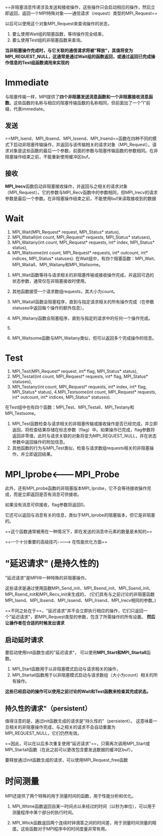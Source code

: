 ==非阻塞消息传递涉及发送和接收操作，这些操作只会启动相应的操作，然后立即返回，返回一个MPI特殊对象——通信请求（request）类型的MPI_Request==

以后可以使用这个对象MPI_Request来查询操作的状态，
1) 要么使用Wait组的阻塞函数，等待操作完全结束，
2) 要么使用Test组的非阻塞函数来查询。

**当非阻塞操作完成时，与它关联的通信请求将被"释放"，其值将变为MPI_REQUEST_NULL，这通常是通过Wait组的函数返回，或通过返回已完成操作信息的Test组函数调用来实现的**

# Immediate
与阻塞传输一样，MPI提供了**四个非阻塞发送消息函数和一个非阻塞接收消息函数**。这些函数的名称与相应的阻塞传输函数的名称相同，但前面加了一个"I"前缀，代表immediate。

## 发送
==MPI_Isend、MPI_Ibsend、MPI_Issend、MPI_Irsend==函数在四种不同的模式下启动非阻塞传输操作，并返回与该传输相关的请求对象（MPI_Request）。请求对象是这些函数的最后一个参数，前面的参数与阻塞传输函数的参数相同。在非阻塞操作结束之前，不能重新使用缓冲区buf。

## 接收
**MPI_Irecv**函数启动非阻塞接收操作，并返回与之相关的请求对象（MPI_Request）。它的参数与MPI_Recv函数中的参数相同，但MPI_Irecv的请求参数是最后一个参数。在非阻塞操作结束之前，不能使用buf来读取接收到的数据

# Wait

1. MPI_Wait(MPI_Request* request, MPI_Status* status),
2. MPI_Waitall(int count, MPI_Request* requests, MPI_Status* statuses),
3. MPI_Waitany(int count, MPI_Request* requests, int* index, MPI_Status* status),
4. MPI_Waitsome(int count, MPI_Request* requests, int* outcount, int* indices, MPI_Status* statuses).
在Wait组中，有四个阻塞函数：MPI_Wait、MPI_Waitall、MPI_Waitany和MPI_Waitsome。

1) MPI_Wait函数等待与请求相关的非阻塞传输或接收操作完成，并返回可选的状态参数，通常仅在非阻塞接收时使用。

2) 其他函数接受一个请求数组requests，其大小为count。

3) MPI_Waitall函数会阻塞程序，直到与指定请求相关的所有操作完成（在参数statuses中返回每个操作的额外信息）。
   
4) MPI_Waitany函数会阻塞程序，直到与指定的请求中的任何一个操作完成。
5) 
6) MPI_Waitsome函数与MPI_Waitany类似，但可以返回多个完成操作的信息。

# Test

1. MPI_Test(MPI_Request* request, int* flag, MPI_Status* status),
2. MPI_Testall(int count, MPI_Request* requests, int* flag, MPI_Status* statuses),
3. MPI_Testany(int count, MPI_Request* requests, int* index, int* flag, MPI_Status* status), 
4.MPI_Testsome(int count, MPI_Request* requests, int* outcount, int* indices, MPI_Status* statuses).

在Test组中也有四个函数：MPI_Test、MPI_Testall、MPI_Testany和MPI_Testsome。

1) MPI_Test函数检查与请求相关的非阻塞传输或接收操作是否已经完成，并立即返回，将检查结果存储在标志参数（flag）中。如果操作已完成，flag参数将返回非零值，此时与请求关联的对象将变为MPI_REQUEST_NULL，并在状态参数中返回操作的附加信息。
2) 其他函数的行为与MPI_Test类似，检查与请求数组requests相关的非阻塞操作，并立即返回结果。

# MPI_Iprobe<---MPI_Probe
此外，还有MPI_probe函数的非阻塞版本MPI_Iprobe，它不会等待接收操作完成，而是立即返回是否有消息可供接收。

如果没有消息可供接收，flag参数将返回0。

它还可以返回与消息有关的信息，类似于MPI_Iprobe的阻塞版本，但它是非阻塞的。

==这个函数通常被用在一种情况下，即在发送的消息中元素的数量是未知的==


==一个十分重要的高级技巧----> 在性能优化方面==
# "延迟请求" (是持久性的)

"延迟请求"是MPI中一种特殊的非阻塞操作。

这些请求是通过使用函数MPI_Send_init、MPI_Bsend_init、MPI_Ssend_init、MPI_Rsend_init和MPI_Recv_init来生成的，
(它们具有与之前讨论的非阻塞函数MPI_Isend、MPI_Ibsend、MPI_Issend、MPI_Irsend、MPI_Irecv相同的参数。)

==不同之处在于==，"延迟请求"并不会立即执行相应的操作，它们只返回一个"延迟请求"，即MPI_Request类型的参数，包含了所需操作的所有设置。
**然后让操作者在合适的时候发出请求**
## 启动延时请求
要启动使用Init函数生成的"延迟请求"，
可以使用**MPI_Start和MPI_Startall**函数。
1) MPI_Start函数用于以非阻塞模式启动与请求相关的操作，
2) MPI_Startall函数用于以非阻塞模式启动与请求数组（大小为count）相关的所有操作。

**这些已经启动的操作可以使用之前讨论的Wait和Test函数来检查其完成状态。**



## 持久性的请求"（persistent）
值得注意的是，通过Init函数生成的请求是"持久性的"（persistent）。
这意味着一旦相关的非阻塞操作完成，与之相关的请求不会自动重置为MPI_REQUEST_NULL，它们仍然有效。

==因此，可以在以后多次重复使用"延迟请求"==，只需再次调用MPI_Start或MPI_Startall函数（在此之前可以更改包含要发送数据的缓冲区buf）。

要释放通过Init函数生成的请求，可以使用MPI_Request_free函数




# 时间测量

MPI还提供了两个特殊的用于测量时间的函数，用于性能分析和优化。

1) MPI_Wtime函数返回自某一时间点以来经过的时间（以秒为单位），可以用于测量程序中某个部分的执行时间。

2) MPI_Wtick函数返回两个连续时钟滴答之间的时间差，用于测量时间测量的精度。这些函数对于MPI程序中的时间度量非常有用。
